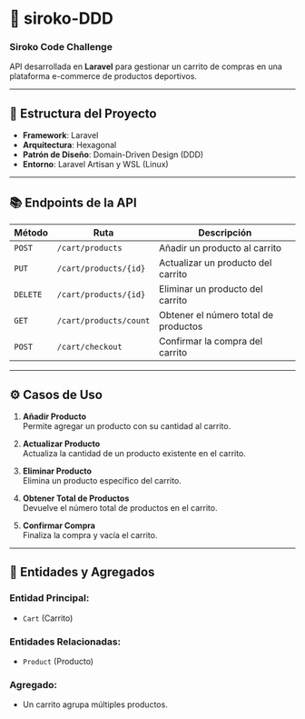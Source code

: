 # 🚀 **siroko-DDD**

### Siroko Code Challenge

API desarrollada en **Laravel** para gestionar un carrito de compras en una plataforma e-commerce de productos deportivos.

---

## 📂 **Estructura del Proyecto**

- **Framework**: Laravel
- **Arquitectura**: Hexagonal
- **Patrón de Diseño**: Domain-Driven Design (DDD)
- **Entorno**: Laravel Artisan y WSL (Linux)

---

## 📚 **Endpoints de la API**

| **Método** | **Ruta**                | **Descripción**                    |
|------------|-------------------------|------------------------------------|
| `POST`    | `/cart/products`        | Añadir un producto al carrito      |
| `PUT`     | `/cart/products/{id}`   | Actualizar un producto del carrito |
| `DELETE`  | `/cart/products/{id}`   | Eliminar un producto del carrito   |
| `GET`     | `/cart/products/count`  | Obtener el número total de productos |
| `POST`    | `/cart/checkout`        | Confirmar la compra del carrito    |

---

## ⚙️ **Casos de Uso**

1. **Añadir Producto**  
   Permite agregar un producto con su cantidad al carrito.

2. **Actualizar Producto**  
   Actualiza la cantidad de un producto existente en el carrito.

3. **Eliminar Producto**  
   Elimina un producto específico del carrito.

4. **Obtener Total de Productos**  
   Devuelve el número total de productos en el carrito.

5. **Confirmar Compra**  
   Finaliza la compra y vacía el carrito.

---

## 🧩 **Entidades y Agregados**

### **Entidad Principal:**
- `Cart` (Carrito)

### **Entidades Relacionadas:**
- `Product` (Producto)

### **Agregado:**
- Un carrito agrupa múltiples productos.
